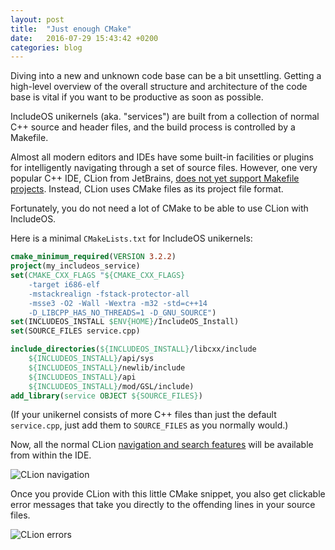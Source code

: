```yaml
---
layout: post
title:  "Just enough CMake"
date:   2016-07-29 15:43:42 +0200
categories: blog
---
```

Diving into a new and unknown code base can be a bit unsettling. Getting a high-level overview of the overall structure and architecture of the code base is vital if you want to be productive as soon as possible.

IncludeOS unikernels (aka. "services") are built from a collection of normal C++ source and header files, and the build process is controlled by a Makefile.

Almost all modern editors and IDEs have some built-in facilities or plugins for intelligently navigating through a set of source files. However, one very popular C++ IDE, CLion from JetBrains, [does not yet support Makefile projects](https://youtrack.jetbrains.com/issue/CPP-494). Instead, CLion uses CMake files as its project file format.

Fortunately, you do not need a lot of CMake to be able to use CLion with IncludeOS.

Here is a minimal `CMakeLists.txt` for IncludeOS unikernels:

```cmake
cmake_minimum_required(VERSION 3.2.2)
project(my_includeos_service)
set(CMAKE_CXX_FLAGS "${CMAKE_CXX_FLAGS}
	-target i686-elf
	-mstackrealign -fstack-protector-all
	-msse3 -O2 -Wall -Wextra -m32 -std=c++14
	-D_LIBCPP_HAS_NO_THREADS=1 -D_GNU_SOURCE")
set(INCLUDEOS_INSTALL $ENV{HOME}/IncludeOS_Install)
set(SOURCE_FILES service.cpp)

include_directories(${INCLUDEOS_INSTALL}/libcxx/include
    ${INCLUDEOS_INSTALL}/api/sys
    ${INCLUDEOS_INSTALL}/newlib/include
    ${INCLUDEOS_INSTALL}/api
    ${INCLUDEOS_INSTALL}/mod/GSL/include)
add_library(service OBJECT ${SOURCE_FILES})
```

(If your unikernel consists of more C++ files than just the default `service.cpp`, just add them to `SOURCE_FILES` as you normally would.)

Now, all the normal CLion [navigation and search features](https://blog.jetbrains.com/clion/2015/03/search-and-navigation-in-clion/) will be available from within the IDE.

![CLion navigation]({{site-url}}/media/just-enough-cmake-navigation.png)

Once you provide CLion with this little CMake snippet, you also get clickable error messages that take you directly to the offending lines in your source files.

![CLion errors]({{site-url}}/media/just-enough-cmake-errors.png)
